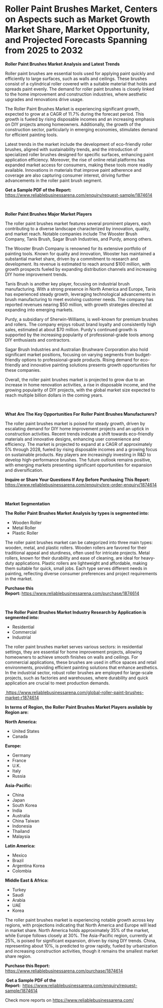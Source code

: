 <p><h1>Roller Paint Brushes Market, Centers on Aspects such as Market Growth Market Share, Market Opportunity, and Projected Forecasts Spanning from 2025 to 2032</h1></p><p><strong>Roller Paint Brushes Market Analysis and Latest Trends</strong></p>
<p><p>Roller paint brushes are essential tools used for applying paint quickly and efficiently to large surfaces, such as walls and ceilings. These brushes consist of a cylindrical roller covered with a suitable material that holds and spreads paint evenly. The demand for roller paint brushes is closely linked to the home improvement and construction industries, where aesthetic upgrades and renovations drive usage.</p><p>The Roller Paint Brushes Market is experiencing significant growth, expected to grow at a CAGR of 11.7% during the forecast period. This growth is fueled by rising disposable incomes and an increasing emphasis on DIY projects among homeowners. Additionally, the growth of the construction sector, particularly in emerging economies, stimulates demand for efficient painting tools.</p><p>Latest trends in the market include the development of eco-friendly roller brushes, aligned with sustainability trends, and the introduction of specialized roller brushes designed for specific surfaces, enhancing paint application efficiency. Moreover, the rise of online retail platforms has expanded market access for consumers, making these tools more readily available. Innovations in materials that improve paint adherence and coverage are also capturing consumer interest, driving further advancements in the roller paint brush segment.</p></p>
<p><strong>Get a Sample PDF of the Report:&nbsp;</strong> <a href="https://www.reliablebusinessarena.com/enquiry/request-sample/1874614?utm_campaign=2003&utm_medium=2&utm_source=Github&utm_content=ia&utm_term=09022025&utm_id=roller-paint-brushes">https://www.reliablebusinessarena.com/enquiry/request-sample/1874614</a></p>
<p>&nbsp;</p>
<p><strong>Roller Paint Brushes Major Market Players</strong></p>
<p><p>The roller paint brushes market features several prominent players, each contributing to a diverse landscape characterized by innovation, quality, and market reach. Notable companies include The Wooster Brush Company, Tanis Brush, Sagar Brush Industries, and Purdy, among others.</p><p>The Wooster Brush Company is renowned for its extensive portfolio of painting tools. Known for quality and innovation, Wooster has maintained a substantial market share, driven by a commitment to research and development. Its revenue is estimated to reach around $100 million, with growth prospects fueled by expanding distribution channels and increasing DIY home improvement trends.</p><p>Tanis Brush is another key player, focusing on industrial brush manufacturing. With a strong presence in North America and Europe, Tanis has experienced steady growth, leveraging technological advancements in brush manufacturing to meet evolving customer needs. The company has reported revenues nearing $50 million, with growth strategies directed at expanding into emerging markets.</p><p>Purdy, a subsidiary of Sherwin-Williams, is well-known for premium brushes and rollers. The company enjoys robust brand loyalty and consistently high sales, estimated at about $70 million. Purdy's continued growth is supported by the increasing popularity of professional-grade tools among DIY enthusiasts and contractors.</p><p>Sagar Brush Industries and Australian Brushware Corporation also hold significant market positions, focusing on varying segments from budget-friendly options to professional-grade products. Rising demand for eco-friendly and innovative painting solutions presents growth opportunities for these companies.</p><p>Overall, the roller paint brushes market is projected to grow due to an increase in home renovation activities, a rise in disposable income, and the growing popularity of DIY projects, with the global market size expected to reach multiple billion dollars in the coming years.</p></p>
<p>&nbsp;</p>
<p><strong>What Are The Key Opportunities For Roller Paint Brushes Manufacturers?</strong></p>
<p><p>The roller paint brushes market is poised for steady growth, driven by escalating demand for DIY home improvement projects and an uptick in construction activities. Recent trends indicate a shift towards eco-friendly materials and innovative designs, enhancing user convenience and efficiency. The market is projected to expand at a CAGR of approximately 5% through 2028, fueled by rising disposable incomes and a growing focus on sustainable products. Key players are increasingly investing in R&D to develop high-performance brushes. The future outlook remains positive, with emerging markets presenting significant opportunities for expansion and diversification.</p></p>
<p><strong>Inquire or Share Your Questions If Any Before Purchasing This Report:</strong> <a href="https://www.reliablebusinessarena.com/enquiry/pre-order-enquiry/1874614?utm_campaign=2003&utm_medium=2&utm_source=Github&utm_content=ia&utm_term=09022025&utm_id=roller-paint-brushes">https://www.reliablebusinessarena.com/enquiry/pre-order-enquiry/1874614</a></p>
<p>&nbsp;</p>
<p><strong>Market Segmentation</strong></p>
<p><strong>The Roller Paint Brushes Market Analysis by types is segmented into:</strong></p>
<p><ul><li>Wooden Roller</li><li>Metal Roller</li><li>Plastic Roller</li></ul></p>
<p><p>The roller paint brushes market can be categorized into three main types: wooden, metal, and plastic rollers. Wooden rollers are favored for their traditional appeal and sturdiness, often used for intricate projects. Metal rollers, known for their durability and ease of cleaning, are ideal for heavy-duty applications. Plastic rollers are lightweight and affordable, making them suitable for quick, small jobs. Each type serves different needs in painting, reflecting diverse consumer preferences and project requirements in the market.</p></p>
<p><strong>Purchase this Report:&nbsp;</strong><a href="https://www.reliablebusinessarena.com/purchase/1874614?utm_campaign=2003&utm_medium=2&utm_source=Github&utm_content=ia&utm_term=09022025&utm_id=roller-paint-brushes">https://www.reliablebusinessarena.com/purchase/1874614</a></p>
<p>&nbsp;</p>
<p><strong>The Roller Paint Brushes Market Industry Research by Application is segmented into:</strong></p>
<p><ul><li>Residential</li><li>Commercial</li><li>Industrial</li></ul></p>
<p><p>The roller paint brushes market serves various sectors: in residential settings, they are essential for home improvement projects, allowing homeowners to achieve smooth finishes on walls and ceilings. For commercial applications, these brushes are used in office spaces and retail environments, providing efficient painting solutions that enhance aesthetics. In the industrial sector, robust roller brushes are employed for large-scale projects, such as factories and warehouses, where durability and quick application are crucial to meet production demands.</p></p>
<p><a href="https://www.reliablebusinessarena.com/global-roller-paint-brushes-market-r1874614?utm_campaign=2003&utm_medium=2&utm_source=Github&utm_content=ia&utm_term=09022025&utm_id=roller-paint-brushes">&nbsp;https://www.reliablebusinessarena.com/global-roller-paint-brushes-market-r1874614</a></p>
<p><strong>In terms of Region, the Roller Paint Brushes Market Players available by Region are:</strong></p>
<p>
    <p> <strong> North America: </strong>
        <ul>
            <li>United States</li>
            <li>Canada</li>
        </ul>
        </p> 
    <p> <strong> Europe: </strong>
        <ul>
            <li>Germany</li>
            <li>France</li>
            <li>U.K.</li>
            <li>Italy</li>
            <li>Russia</li>
        </ul>
        </p> 
    <p> <strong> Asia-Pacific: </strong>
        <ul>
            <li>China</li>
            <li>Japan</li>
            <li>South Korea</li>
            <li>India</li>
            <li>Australia</li>
            <li>China Taiwan</li>
            <li>Indonesia</li>
            <li>Thailand</li>
            <li>Malaysia</li>
        </ul>
        </p> 
    <p> <strong> Latin America: </strong>
        <ul>
            <li>Mexico</li>
            <li>Brazil</li>
            <li>Argentina Korea</li>
            <li>Colombia</li>
        </ul>
        </p> 
    <p> <strong> Middle East & Africa: </strong>
        <ul>
            <li>Turkey</li>
            <li>Saudi</li>
            <li>Arabia</li>
            <li>UAE</li>
            <li>Korea</li>
        </ul>
    </p>
    </p>
<p><p>The roller paint brushes market is experiencing notable growth across key regions, with projections indicating that North America and Europe will lead in market share. North America holds approximately 35% of the market, while Europe follows closely at 30%. The Asia-Pacific region, currently at 25%, is poised for significant expansion, driven by rising DIY trends. China, representing about 10%, is predicted to grow rapidly, fueled by urbanization and increasing construction activities, though it remains the smallest market share region.</p></p>
<p><strong>Purchase this Report: </strong><a href="https://www.reliablebusinessarena.com/purchase/1874614?utm_campaign=2003&utm_medium=2&utm_source=Github&utm_content=ia&utm_term=09022025&utm_id=roller-paint-brushes">https://www.reliablebusinessarena.com/purchase/1874614</a></p>
<p>&nbsp;<strong>Get a Sample PDF of the Report:&nbsp;&nbsp;</strong><a href="https://www.reliablebusinessarena.com/enquiry/request-sample/1874614?utm_campaign=2003&utm_medium=2&utm_source=Github&utm_content=ia&utm_term=09022025&utm_id=roller-paint-brushes">https://www.reliablebusinessarena.com/enquiry/request-sample/1874614</a></p>
<p><strong></strong></p>
<p>Check more reports on <a href="https://www.reliablebusinessarena.com/?utm_campaign=2003&utm_medium=2&utm_source=Github&utm_content=ia&utm_term=09022025&utm_id=roller-paint-brushes">https://www.reliablebusinessarena.com/</a></p>